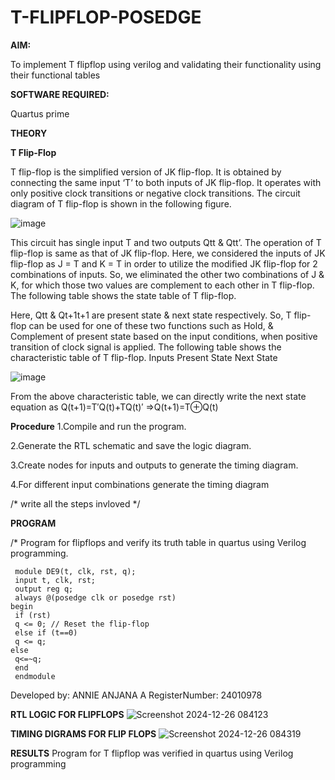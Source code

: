 # T-FLIPFLOP-POSEDGE

**AIM:**

To implement  T flipflop using verilog and validating their functionality using their functional tables

**SOFTWARE REQUIRED:**

Quartus prime

**THEORY**

**T Flip-Flop**

T flip-flop is the simplified version of JK flip-flop. It is obtained by connecting the same input ‘T’ to both inputs of JK flip-flop. It operates with only positive clock transitions or negative clock transitions. The circuit diagram of T flip-flop is shown in the following figure.

![image](https://github.com/naavaneetha/T-FLIPFLOP-POSEDGE/assets/154305477/458a68fe-2d08-4a9d-ac4f-7ae0480ce0bd)

 
This circuit has single input T and two outputs Qtt & Qtt’. The operation of T flip-flop is same as that of JK flip-flop. Here, we considered the inputs of JK flip-flop as J = T and K = T in order to utilize the modified JK flip-flop for 2 combinations of inputs. So, we eliminated the other two combinations of J & K, for which those two values are complement to each other in T flip-flop. The following table shows the state table of T flip-flop.

Here, Qtt & Qt+1t+1 are present state & next state respectively. So, T flip-flop can be used for one of these two functions such as Hold, & Complement of present state based on the input conditions, when positive transition of clock signal is applied. The following table shows the characteristic table of T flip-flop. Inputs Present State Next State

![image](https://github.com/naavaneetha/T-FLIPFLOP-POSEDGE/assets/154305477/cdd7fb32-539f-4b66-bb8d-f305a153c886)

 
From the above characteristic table, we can directly write the next state equation as Q(t+1)=T′Q(t)+TQ(t)′ ⇒Q(t+1)=T⊕Q(t)

**Procedure**
1.Compile and run the program.

2.Generate the RTL schematic and save the logic diagram.

3.Create nodes for inputs and outputs to generate the timing diagram.

4.For different input combinations generate the timing diagram

/* write all the steps invloved */

**PROGRAM**

/* Program for flipflops and verify its truth table in quartus using Verilog programming.
```
 module DE9(t, clk, rst, q);
 input t, clk, rst;
 output reg q;
 always @(posedge clk or posedge rst) 
begin
 if (rst)
 q <= 0; // Reset the flip-flop
 else if (t==0)
 q <= q;
else
 q<=~q;
 end
 endmodule
```
Developed by: ANNIE ANJANA A RegisterNumber: 24010978


**RTL LOGIC FOR FLIPFLOPS**
![Screenshot 2024-12-26 084123](https://github.com/user-attachments/assets/6842e74f-f6aa-4260-9da1-4c9dbbb07eee)




**TIMING DIGRAMS FOR FLIP FLOPS**
![Screenshot 2024-12-26 084319](https://github.com/user-attachments/assets/d0f2afe7-94d6-4ec8-85cc-4abcd27fd56a)



**RESULTS**
 Program for T flipflop was verified in quartus using Verilog programming
